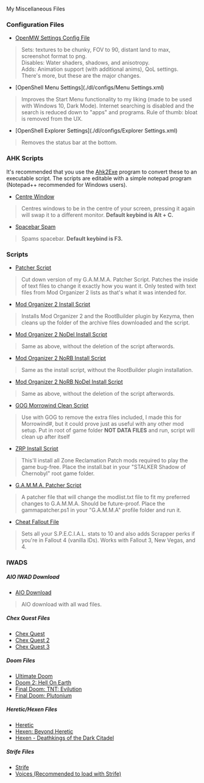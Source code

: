 
My Miscellaneous Files

### Configuration Files
- [OpenMW Settings Config File](./dl/configs/settings.cfg)
> Sets: textures to be chunky, FOV to 90, distant land to max, screenshot format to png.  
Disables: Water shaders, shadows, and anisotropy.  
Adds: Animation support (with additional anims), QoL settings.  
There's more, but these are the major changes.
- [OpenShell Menu Settings](./dl/configs/Menu Settings.xml)
> Improves the Start Menu functionality to my liking (made to be used with Windows 10, Dark Mode). Internet searching is disabled and the search is reduced down to "apps" and programs. Rule of thumb: bloat is removed from the UX.
- [OpenShell Explorer Settings](./dl/configs/Explorer Settings.xml)
> Removes the status bar at the bottom.

### AHK Scripts
It's recommended that you use the [Ahk2Exe](https://github.com/AutoHotkey/Ahk2Exe/releases/latest) program to convert these to an executable script. The scripts are editable with a simple notepad program (Notepad++ recommended for Windows users).

- [Centre Window](./dl/scripts/centrewindow.ahk)
> Centres windows to be in the centre of your screen, pressing it again will swap it to a different monitor. **Default keybind is Alt + C.**
- [Spacebar Spam](./dl/scripts/spacebarspam.ahk)
> Spams spacebar. **Default keybind is F3.**

### Scripts
- [Patcher Script](./dl/scripts/patcher.ps1)
> Cut down version of my G.A.M.M.A. Patcher Script. Patches the inside of text files to change it exactly how you want it. Only tested with text files from Mod Organizer 2 lists as that's what it was intended for.
- [Mod Organizer 2 Install Script](./dl/scripts/install.bat)
> Installs Mod Organizer 2 and the RootBuilder plugin by Kezyma, then cleans up the folder of the archive files downloaded and the script.
- [Mod Organizer 2 NoDel Install Script](./dl/scripts/install-nodel.bat)
> Same as above, without the deletion of the script afterwords.
- [Mod Organizer 2 NoRB Install Script](./dl/scripts/install-norb.bat)
> Same as the install script, without the RootBuilder plugin installation.
- [Mod Organizer 2 NoRB NoDel Install Script](./dl/scripts/install-norb-nodel.bat)
> Same as above, without the deletion of the script afterwords.
- [GOG Morrowind Clean Script](./dl/scripts/gogmwclean.bat)
> Use with GOG to remove the extra files included, I made this for Morrowind#, but it could prove just as useful with any other mod setup. Put in root of game folder **NOT DATA FILES** and run, script will clean up after itself
- [ZRP Install Script](./dl/scripts/zrpinstall.bat)
> This'll install all Zone Reclamation Patch mods required to play the game bug-free. Place the install.bat in your "STALKER Shadow of Chernobyl" root game folder.
- [G.A.M.M.A. Patcher Script](./dl/scripts/gammapatcher.ps1)
> A patcher file that will change the modlist.txt file to fit my preferred changes to G.A.M.M.A. Should be future-proof. Place the gammapatcher.ps1 in your "G.A.M.M.A" profile folder and run it.
- [Cheat Fallout File](./dl/scripts/cheat)
> Sets all your S.P.E.C.I.A.L. stats to 10 and also adds Scrapper perks if you're in Fallout 4 (vanilla IDs). Works with Fallout 3, New Vegas, and 4.

### IWADS

##### AIO IWAD Download
- [AIO Download](./dl/wads/aio.7z)
> AIO download with all wad files.

##### Chex Quest Files
- [Chex Quest](./dl/wads/chex.wad)
- [Chex Quest 2](./dl/wads/chex2.wad)
- [Chex Quest 3](./dl/wads/chex3.wad)

##### Doom Files
- [Ultimate Doom](./dl/wads/doomu.wad)
- [Doom 2: Hell On Earth](./dl/wads/doom2.wad)
- [Final Doom: TNT: Evilution](./dl/wads/tnt.wad)
- [Final Doom: Plutonium](./dl/wads/plutonium.wad)

##### Heretic/Hexen Files
- [Heretic](./dl/wads/heretic.wad)
- [Hexen: Beyond Heretic](./dl/wads/hexen.wad)
- [Hexen - Deathkings of the Dark Citadel](./dl/wads/hexdd.wad)

##### Strife Files
- [Strife](./dl/wads/strife1.wad)
- [Voices (Recommended to load with Strife)](./dl/wads/voices.wad)